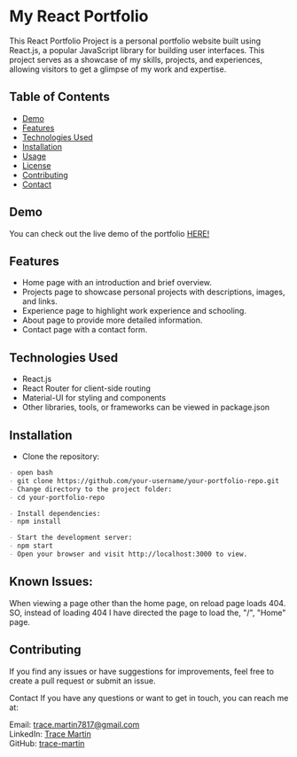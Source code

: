 # My React Portfolio

This React Portfolio Project is a personal portfolio website built using React.js, a popular JavaScript library for building user interfaces. This project serves as a showcase of my skills, projects, and experiences, allowing visitors to get a glimpse of my work and expertise.

## Table of Contents

- [Demo](#demo)
- [Features](#features)
- [Technologies Used](#technologies-used)
- [Installation](#installation)
- [Usage](#usage)
- [License](#license)
- [Contributing](#contributing)
- [Contact](#contact)

## Demo

You can check out the live demo of the portfolio [HERE!](https://trace-martin.github.io/trace-martin-rport/)

## Features

- Home page with an introduction and brief overview.
- Projects page to showcase personal projects with descriptions, images, and links.
- Experience page to highlight work experience and schooling.
- About page to provide more detailed information.
- Contact page with a contact form.

## Technologies Used

- React.js
- React Router for client-side routing
- Material-UI for styling and components
- Other libraries, tools, or frameworks can be viewed in package.json

## Installation

- Clone the repository:

```md
- open bash
- git clone https://github.com/your-username/your-portfolio-repo.git
- Change directory to the project folder:
- cd your-portfolio-repo

- Install dependencies:
- npm install

- Start the development server:
- npm start
- Open your browser and visit http://localhost:3000 to view.
```

## Known Issues:

When viewing a page other than the home page, on reload page loads 404. SO, instead of loading 404 I have directed the page to load the, "/", "Home" page.

## Contributing

If you find any issues or have suggestions for improvements, feel free to create a pull request or submit an issue.

Contact
If you have any questions or want to get in touch, you can reach me at:

Email: trace.martin7817@gmail.com <br>
LinkedIn: [Trace Martin](https://www.linkedin.com/in/trace-martin-7075b9237/)<br>
GitHub: [trace-martin](https://github.com/trace-martin)
